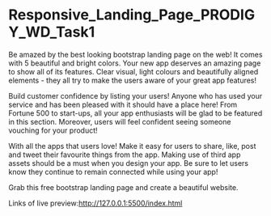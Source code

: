 # Responsive_Landing_Page_PRODIGY_WD_Task1
Be amazed by the best looking bootstrap landing page on the web! It comes with 5 beautiful and bright colors. Your new app deserves an amazing page to show all of its features. Clear visual, light colours and beautifully aligned elements - they all try to make the users aware of your great app features!

Build customer confidence by listing your users! Anyone who has used your service and has been pleased with it should have a place here! From Fortune 500 to start-ups, all your app enthusiasts will be glad to be featured in this section. Moreover, users will feel confident seeing someone vouching for your product!

With all the apps that users love! Make it easy for users to share, like, post and tweet their favourite things from the app. Making use of third app assets should be a must when you design your app. Be sure to let users know they continue to remain connected while using your app!

Grab this free bootstrap landing page and create a beautiful website.

Links of live preview:http://127.0.0.1:5500/index.html
